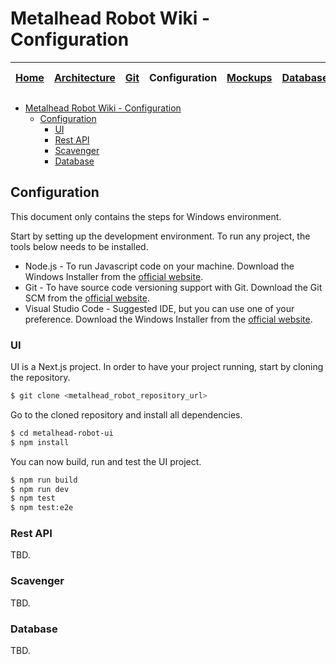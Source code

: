 # Metalhead Robot Wiki - Configuration

| [Home](../README.md) | [Architecture](../architecture/README.md) | [Git](../git/README.md) | Configuration | [Mockups](../mockups/README.md) | [Database](../database/README.md) | [Project Management](../project-management/README.md) | [Quality](../quality/README.md) |
| :------------------: | :---------------------------------------: | :---------------------: | :-----------: | :-----------------------------: | :-------------------------------: | :---------------------------------------------------: | :-----------------------------: |

- [Metalhead Robot Wiki - Configuration](#metalhead-robot-wiki---configuration)
  - [Configuration](#configuration)
    - [UI](#ui)
    - [Rest API](#rest-api)
    - [Scavenger](#scavenger)
    - [Database](#database)

## Configuration

This document only contains the steps for Windows environment.

Start by setting up the development environment. To run any project, the tools below needs to be installed.

- Node.js - To run Javascript code on your machine. Download the Windows Installer from the [official website](https://nodejs.org/en/download/current).
- Git - To have source code versioning support with Git. Download the Git SCM from the [official website](https://git-scm.com/downloads).
- Visual Studio Code - Suggested IDE, but you can use one of your preference. Download the Windows Installer from the [official website](https://code.visualstudio.com/download).

### UI

UI is a Next.js project. In order to have your project running, start by cloning the repository.

```bash
$ git clone <metalhead_robot_repository_url>
```

Go to the cloned repository and install all dependencies.

```bash
$ cd metalhead-robot-ui
$ npm install
```

You can now build, run and test the UI project.

```bash
$ npm run build
$ npm run dev
$ npm test
$ npm test:e2e
```

### Rest API

TBD.

### Scavenger

TBD.

### Database

TBD.
